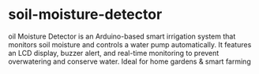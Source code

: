 # soil-moisture-detector
oil Moisture Detector is an Arduino-based smart irrigation system that monitors soil moisture and controls a water pump automatically. It features an LCD display, buzzer alert, and real-time monitoring to prevent overwatering and conserve water. Ideal for home gardens &amp; smart farming
